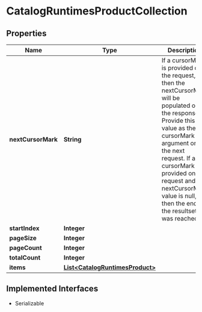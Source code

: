 

# CatalogRuntimesProductCollection


## Properties

| Name | Type | Description | Notes |
|------------ | ------------- | ------------- | -------------|
|**nextCursorMark** | **String** | If a cursorMark is provided on the request, then the nextCursorMark will be populated on the response.  Provide this value as the cursorMark argument on the next request. If a cursorMark is provided on the request and the nextCursorMark value is null, then the end of the resultset was reached |  [optional] |
|**startIndex** | **Integer** |  |  [optional] |
|**pageSize** | **Integer** |  |  [optional] |
|**pageCount** | **Integer** |  |  [optional] |
|**totalCount** | **Integer** |  |  [optional] |
|**items** | [**List&lt;CatalogRuntimesProduct&gt;**](CatalogRuntimesProduct.md) |  |  [optional] |


## Implemented Interfaces

* Serializable


